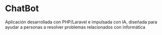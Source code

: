 # ChatBot
Aplicación desarrollada con PHP/Laravel e impulsada con IA, diseñada para ayudar a personas a resolver problemas relacionados con informática
